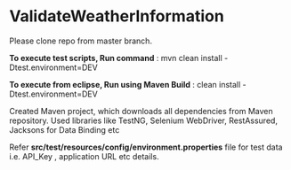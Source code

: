 # ValidateWeatherInformation

Please clone repo from master branch.

**To execute test scripts, Run command** : mvn clean install -Dtest.environment=DEV

**To execute from eclipse, Run using Maven Build** :  clean install -Dtest.environment=DEV

Created Maven project, which downloads all dependencies from Maven repository.
Used libraries like TestNG, Selenium WebDriver, RestAssured, Jacksons for Data Binding etc

Refer **src/test/resources/config/environment.properties** file for test data i.e. API_Key , application URL etc details.


